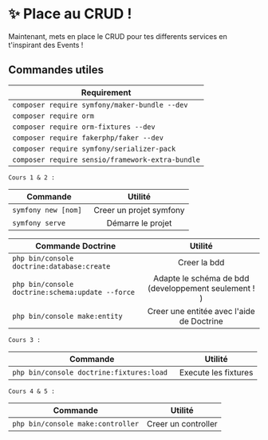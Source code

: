 
# ✨ Place au CRUD !

Maintenant, mets en place le CRUD pour tes differents services en t'inspirant des Events !

## Commandes utiles

| Requirement      |
| ------------- |
| `composer require symfony/maker-bundle --dev`|
| `composer require orm`     |
| `composer require orm-fixtures --dev`     |
| `composer require fakerphp/faker --dev` |
| `composer require symfony/serializer-pack` |
| `composer require sensio/framework-extra-bundle` |

    Cours 1 & 2 :

| Commande      | Utilité       | 
| ------------- |:-------------:| 
| `symfony new [nom] `| Creer un projet symfony |
| `symfony serve`     | Démarre le projet      | 

| Commande  Doctrine    | Utilité       | 
| ------------- |:-------------:| 
| `php bin/console doctrine:database:create`     | Creer la bdd      | 
| `php bin/console doctrine:schema:update --force`| Adapte le schéma de bdd (developpement seulement ! ) |
| `php bin/console make:entity`     | Creer une entitée avec l'aide de Doctrine    | 


    Cours 3 :

| Commande      | Utilité       | 
| ------------- |:-------------:| 
| `php bin/console doctrine:fixtures:load `| Execute les fixtures |


    Cours 4 & 5 :

| Commande      | Utilité       | 
| ------------- |:-------------:| 
| `php bin/console make:controller` | Creer un controller |





